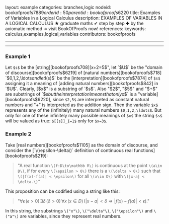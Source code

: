 layout: example
categories: branches,logic
nodeid: bookofproofs$7889
orderid: 50
parentid: bookofproofs$6220
title: Examples of Variables in a Logical Calculus
description: EXAMPLES OF VARIABLES IN A LOGICAL CALCULUS &#9733; graduate maths &#10004; step by step &#10010; by the axiomatic method &#10140; visit BookOfProofs now!
references: 
keywords: calculus,examples,logical,variables
contributors: bookofproofs

---


---

### Example 1

Let `$s$` be the [string][bookofproofs$708] [$x+2=5$", let `$U$` be the "domain of discourse][bookofproofs$6219] of [natural numbers][bookofproofs$718] `$0,1,2,\ldots$` and let `$I(s)$` be the [interpretation][bookofproofs$7874] of `$s$` assigning it a meaning of [adding natural numbers][bookofproofs$842] in `$U$`. Clearly, [$x$" is a substring of `$s$`. Also "$2$", "$5$" and "$+$" are substrings of `$s$` but the interpretation `$I$` means that only `$x$` is a "variable][bookofproofs$6220], since `$2,5$` are interpreted as constant natural numbers and "$+$" is interpreted as the addition sign. Then the variable `$x$` represents any of the (infinitely) many natural numbers `$0,1,2,\ldots$`. But only for one of these infinitely many possible meanings of `$x$` the string `$s$` will be valued as true: `$[[s]]_I=1$` only for `$x=3$`.

### Example 2

Take [real numbers][bookofproofs$1105] as the domain of discourse, and consider the [`\(\epsilon-\delta\)` definition of continuous real functions][bookofproofs$219]:

> "A real function `\(f:D\to\mathbb R\)` is continuous at the point `\(a\in D\)`, if for every `\(\epsilon > 0\)` there is a `\(\delta > 0\)` such that `\(|f(x)-f(a)| < \epsilon\)` for all `\(x\in D\)` with `\(|x-a| < \delta.\)`"

This proposition can be codified using a string like this:

> "$\forall\epsilon\,(\epsilon > 0)\,\exists\delta\,(\delta > 0)\,\forall x\,(x\in D)\,(|x-a|<\delta\Longrightarrow|f(x)-f(a)|<\epsilon).$"

In this string, the substrings `\("x"\)`, `\("\delta"\)`, `\("\epsilon"\)` and `\("a"\)` are variables, since they represent real numbers.
